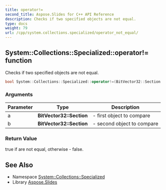 ```yaml
---
title: operator!=
second_title: Aspose.Slides for C++ API Reference
description: Checks if two specified objects are not equal.
type: docs
weight: 79
url: /cpp/system.collections.specialized/operator_not_equal/
---
```

## System::Collections::Specialized::operator!= function


Checks if two specified objects are not equal.

```cpp
bool System::Collections::Specialized::operator!=(BitVector32::Section a, BitVector32::Section b)
```


### Arguments

| Parameter | Type | Description |
| --- | --- | --- |
| a | **BitVector32::Section** | - first object to compare |
| b | **BitVector32::Section** | - second object to compare |

### Return Value

true if are not equal, otherwise - false.

## See Also

* Namespace [System::Collections::Specialized](../)
* Library [Aspose.Slides](../../)
